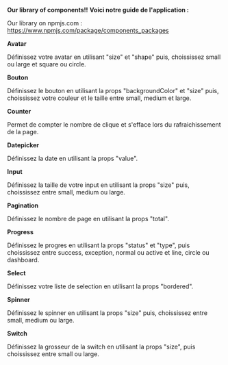 **Our library of components!!** 
**Voici notre guide de l'application :** 

Our library on npmjs.com : https://www.npmjs.com/package/components_packages

**Avatar** 

Définissez votre avatar en utilisant "size" et "shape" puis, choississez small ou large et square ou circle.

**Bouton**

Définissez le bouton en utilisant la props "backgroundColor" et "size" puis, choississez votre couleur et le taille entre small, medium et large.

**Counter**

Permet de compter le nombre de clique et s'efface lors du rafraichissement de la page. 

**Datepicker**

Définissez la date en utilisant la props "value".

**Input**

Définissez la taille de votre input en utilisant la props "size" puis, choississez entre small, medium ou large.

**Pagination**

Définissez le nombre de page en utilisant la props "total".

**Progress**

Définissez le progres en utilisant la props "status" et "type", puis choississez entre success, exception, normal ou active et line, circle ou dashboard.

**Select**

Définissez votre liste de selection en utilisant la props "bordered".

**Spinner** 

Définissez le spinner en utilisant la props "size" puis, choississez entre small, medium ou large.

**Switch** 

Définissez la grosseur de la switch en utilisant la props "size", puis choississez entre small ou large.